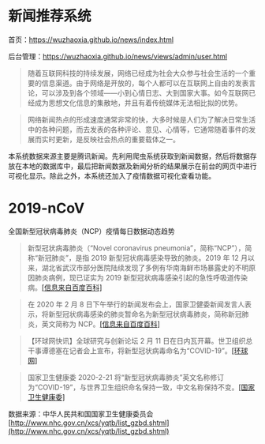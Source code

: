 # 新闻推荐系统

首页：https://wuzhaoxia.github.io/news/index.html

后台管理：https://wuzhaoxia.github.io/news/views/admin/user.html

> 随着互联网科技的持续发展，网络已经成为社会大众参与社会生活的一个重要的信息渠道。由于网络是开放的，每个人都可以在互联网上自由的发表言论，可以涉及到各个领域——小到心情日志、大到国家大事。如今互联网已经成为思想文化信息的集散地，并且有着传统媒体无法相比拟的优势。  

> 网络新闻热点的形成速度通常非常的快，大多时候是人们为了解决日常生活中的各种问题，而去发表的各种评论、意见、心情等，它通常随着事件的发展而实时更新，是反映社会热点的重要载体之一。  

本系统数据来源主要是腾讯新闻。先利用爬虫系统获取到新闻数据，然后将数据存放在本地的数据库中，最后把新闻数据及新闻分析的结果展示在前台的网页中进行可视化显示。除此之外，本系统还加入了疫情数据可视化查看功能。

# 2019-nCoV

全国新型冠状病毒肺炎（NCP）疫情每日数据动态趋势

> 新型冠状病毒肺炎（“Novel coronavirus pneumonia”，简称“NCP”），简称“新冠肺炎”，是指 2019 新型冠状病毒感染导致的肺炎。2019 年 12 月以来，湖北省武汉市部分医院陆续发现了多例有华南海鲜市场暴露史的不明原因肺炎病例，现已证实为 2019 新型冠状病毒感染引起的急性呼吸道传染病。[[信息来自百度百科]](https://baike.baidu.com/item/%E6%96%B0%E5%9E%8B%E5%86%A0%E7%8A%B6%E7%97%85%E6%AF%92%E8%82%BA%E7%82%8E/24282529)

> 在 2020 年 2 月 8 日下午举行的新闻发布会上，国家卫健委新闻发言人表示，将新型冠状病毒感染的肺炎暂命名为新型冠状病毒肺炎，简称新冠肺炎，英文简称为 NCP。[[信息来自百度百科]](https://baike.baidu.com/item/%E6%96%B0%E5%9E%8B%E5%86%A0%E7%8A%B6%E7%97%85%E6%AF%92%E8%82%BA%E7%82%8E/24282529)

> 【环球网快讯】全球研究与创新论坛 2 月 11 日在日内瓦开幕。世卫组织总干事谭德塞在记者会上宣布，将新型冠状病毒命名为“COVID-19”。[[环球网]](https://world.huanqiu.com/article/3wzeLjoJecj)

> 国家卫生健康委 2020-2-21 将“新型冠状病毒肺炎”英文名称修订为“COVID-19”，与世界卫生组织命名保持一致，中文名称保持不变。[[国家卫生健康委]](http://www.nhc.gov.cn/yzygj/s7653p/202002/33393aa53d984ccdb1053a52b6bef810.shtml)

数据来源：中华人民共和国国家卫生健康委员会 [http://www.nhc.gov.cn/xcs/yqtb/list_gzbd.shtml](http://www.nhc.gov.cn/xcs/yqtb/list_gzbd.shtml)
